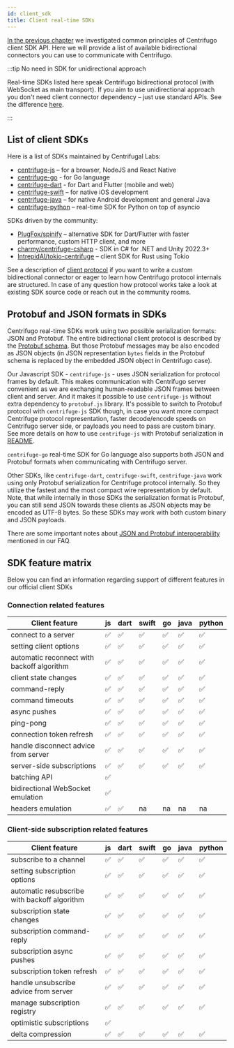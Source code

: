 ```yaml
---
id: client_sdk
title: Client real-time SDKs
---
```


[In the previous chapter](./client_api.md) we investigated common principles of Centrifugo client SDK API. Here we will provide a list of available bidirectional connectors you can use to communicate with Centrifugo.

:::tip No need in SDK for unidirectional approach

Real-time SDKs listed here speak Centrifugo bidirectional protocol (with WebSocket as main transport). If you aim to use unidirectional approach you don't need client connector dependency – just use standard APIs. See the difference [here](./overview.md).

:::

## List of client SDKs

Here is a list of SDKs maintained by Centrifugal Labs:

* [centrifuge-js](https://github.com/centrifugal/centrifuge-js) – for a browser, NodeJS and React Native
* [centrifuge-go](https://github.com/centrifugal/centrifuge-go) - for Go language
* [centrifuge-dart](https://github.com/centrifugal/centrifuge-dart) - for Dart and Flutter (mobile and web)
* [centrifuge-swift](https://github.com/centrifugal/centrifuge-swift) – for native iOS development
* [centrifuge-java](https://github.com/centrifugal/centrifuge-java) – for native Android development and general Java
* [centrifuge-python](https://github.com/centrifugal/centrifuge-python) – real-time SDK for Python on top of asyncio

SDKs driven by the community:

* [PlugFox/spinify](https://github.com/PlugFox/spinify) – alternative SDK for Dart/Flutter with faster performance, custom HTTP client, and more
* [charmy/centrifuge-csharp](https://github.com/charmy/centrifuge-csharp) - SDK in C# for .NET and Unity 2022.3+
* [IntrepidAI/tokio-centrifuge](https://github.com/IntrepidAI/tokio-centrifuge) – client SDK for Rust using Tokio

See a description of [client protocol](./client_protocol.md) if you want to write a custom bidirectional connector or eager to learn how Centrifugo protocol internals are structured. In case of any question how protocol works take a look at existing SDK source code or reach out in the community rooms.

## Protobuf and JSON formats in SDKs

Centrifugo real-time SDKs work using two possible serialization formats: JSON and Protobuf. The entire bidirectional client protocol is described by the [Protobuf schema](https://github.com/centrifugal/protocol/blob/master/definitions/client.proto). But those Protobuf messages may be also encoded as JSON objects (in JSON representation `bytes` fields in the Protobuf schema is replaced by the embedded JSON object in Centrifugo case).

Our Javascript SDK - `centrifuge-js` - uses JSON serialization for protocol frames by default. This makes communication with Centrifugo server convenient as we are exchanging human-readable JSON frames between client and server. And it makes it possible to use `centrifuge-js` without extra dependency to `protobuf.js` library. It's possible to switch to Protobuf protocol with `centrifuge-js` SDK though, in case you want more compact Centrifuge protocol representation, faster decode/encode speeds on Centrifugo server side, or payloads you need to pass are custom binary. See more details on how to use `centrifuge-js` with Protobuf serialization in [README](https://github.com/centrifugal/centrifuge-js#protobuf-support).

`centrifuge-go` real-time SDK for Go language also supports both JSON and Protobuf formats when communicating with Centrifugo server.

Other SDKs, like `centrifuge-dart`, `centrifuge-swift`, `centrifuge-java` work using only Protobuf serialization for Centrifuge protocol internally. So they utilize the fastest and the most compact wire representation by default. Note, that while internally in those SDKs the serialization format is Protobuf, you can still send JSON towards these clients as JSON objects may be encoded as UTF-8 bytes. So these SDKs may work with both custom binary and JSON payloads.

There are some important notes about [JSON and Protobuf interoperability](../faq/index.md#can-i-have-both-binary-and-json-clients-in-one-channel) mentioned in our FAQ.

## SDK feature matrix

Below you can find an information regarding support of different features in our official client SDKs

### Connection related features

<div className="features">

| Client feature                             | js | dart | swift | go | java | python |
|--------------------------------------------|----|------|-------|----|------|--------|
| connect to a server                        | ✅  | ✅    | ✅     | ✅  | ✅    | ✅      |
| setting client options                     | ✅  | ✅    | ✅     | ✅  | ✅    | ✅      |
| automatic reconnect with backoff algorithm | ✅  | ✅    | ✅     | ✅  | ✅    | ✅      |
| client state changes                       | ✅  | ✅    | ✅     | ✅  | ✅    | ✅      |
| command-reply                              | ✅  | ✅    | ✅     | ✅  | ✅    | ✅      |
| command timeouts                           | ✅  | ✅    | ✅     | ✅  | ✅    | ✅      |
| async pushes                               | ✅  | ✅    | ✅     | ✅  | ✅    | ✅      |
| ping-pong                                  | ✅  | ✅    | ✅     | ✅  | ✅    | ✅      |
| connection token refresh                   | ✅  | ✅    | ✅     | ✅  | ✅    | ✅      |
| handle disconnect advice from server       | ✅  | ✅    | ✅     | ✅  | ✅    | ✅      |
| server-side subscriptions                  | ✅  | ✅    | ✅     | ✅  | ✅    | ✅      |
| batching API                               | ✅  |      |       |    |      |        |
| bidirectional WebSocket emulation          | ✅  |      |       |    |      |        |
| headers emulation                          | ✅  | ✅    | na    | na | na   | na     |

</div>

### Client-side subscription related features

<div className="features">

| Client feature                               | js | dart | swift | go | java | python |
|----------------------------------------------|----|------|-------|----|------|--------|
| subscribe to a channel                       | ✅  | ✅    | ✅     | ✅  | ✅    | ✅      |
| setting subscription options                 | ✅  | ✅    | ✅     | ✅  | ✅    | ✅      |
| automatic resubscribe with backoff algorithm | ✅  | ✅    | ✅     | ✅  | ✅    | ✅      |
| subscription state changes                   | ✅  | ✅    | ✅     | ✅  | ✅    | ✅      |
| subscription command-reply                   | ✅  | ✅    | ✅     | ✅  | ✅    | ✅      |
| subscription async pushes                    | ✅  | ✅    | ✅     | ✅  | ✅    | ✅      |
| subscription token refresh                   | ✅  | ✅    | ✅     | ✅  | ✅    | ✅      |
| handle unsubscribe advice from server        | ✅  | ✅    | ✅     | ✅  | ✅    | ✅      |
| manage subscription registry                 | ✅  | ✅    | ✅     | ✅  | ✅    | ✅      |
| optimistic subscriptions                     | ✅  |      |       |    |      |        |
| delta compression                            | ✅  |  ✅   |  ✅   |  ✅  | ✅    | ✅      |

</div>